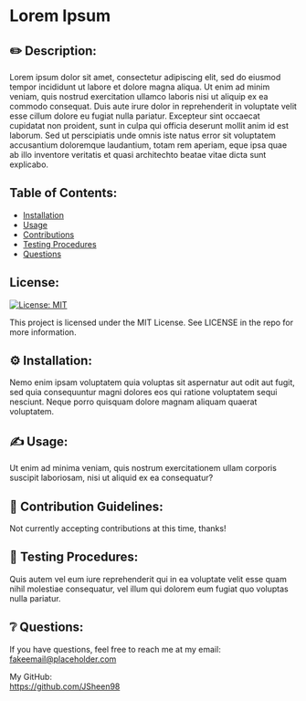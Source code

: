 # Lorem Ipsum


## ✏️ Description:

Lorem ipsum dolor sit amet, consectetur adipiscing elit, sed do eiusmod tempor incididunt ut labore et dolore magna aliqua. Ut enim ad minim veniam, quis nostrud exercitation ullamco laboris nisi ut aliquip ex ea commodo consequat. Duis aute irure dolor in reprehenderit in voluptate velit esse cillum dolore eu fugiat nulla pariatur. Excepteur sint occaecat cupidatat non proident, sunt in culpa qui officia deserunt mollit anim id est laborum. Sed ut perscipiatis unde omnis iste natus error sit voluptatem accusantium doloremque laudantium, totam rem aperiam, eque ipsa quae ab illo inventore veritatis et quasi architechto beatae vitae dicta sunt explicabo.


## Table of Contents:

* [Installation](#installation)
* [Usage](#usage)
* [Contributions](#contributions)
* [Testing Procedures](#testing-procedures)
* [Questions](#questions)


## License:

[![License: MIT](https://img.shields.io/badge/License-MIT-yellow.svg)](https://opensource.org/licenses/MIT)

This project is licensed under the MIT License. See LICENSE in the repo for more information.


## ⚙️ Installation: <a name="installation"></a>

Nemo enim ipsam voluptatem quia voluptas sit aspernatur aut odit aut fugit, sed quia consequuntur magni dolores eos qui ratione voluptatem sequi nesciunt. Neque porro quisquam dolore magnam aliquam quaerat voluptatem.


## ✍️ Usage: <a name="usage"></a>

Ut enim ad minima veniam, quis nostrum exercitationem ullam corporis suscipit laboriosam, nisi ut aliquid ex ea consequatur?


## 👥 Contribution Guidelines: <a name="contributions"></a>

Not currently accepting contributions at this time, thanks!


## 🧪 Testing Procedures: <a name="testing-procedures"></a>

Quis autem vel eum iure reprehenderit qui in ea voluptate velit esse quam nihil molestiae consequatur, vel illum qui dolorem eum fugiat quo voluptas nulla pariatur.


## ❔ Questions: <a name="questions"></a>

If you have questions, feel free to reach me at my email: <br>
fakeemail@placeholder.com

My GitHub: <br>
https://github.com/JSheen98
    
